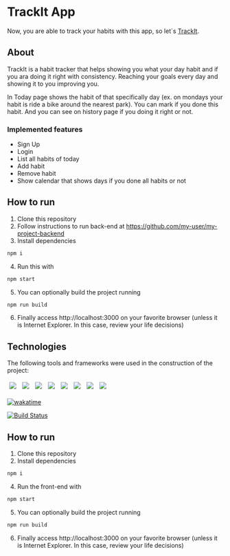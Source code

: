 # TrackIt App

Now, you are able to track your habits with this app, so let`s [TrackIt](https://trackit-vitor-carneiro.vercel.app/).

## About

TrackIt is a habit tracker that helps showing you what your day habit and if you ara doing it right with consistency.
Reaching your goals every day and showing it to you improving you.

In Today page shows the habit of that specifically day (ex. on mondays your habit is ride a bike around the nearest park).
You can mark if you done this habit.
And you can see on history page if you doing it right or not.

### Implemented features

- Sign Up
- Login
- List all habits of today
- Add habit
- Remove habit
- Show calendar that shows days if you done all habits or not

## How to run

1. Clone this repository
2. Follow instructions to run back-end at https://github.com/my-user/my-project-backend
3. Install dependencies
```bash
npm i
```
4. Run this with
```bash
npm start
```
5. You can optionally build the project running
```bash
npm run build
```
6. Finally access http://localhost:3000 on your favorite browser (unless it is Internet Explorer. In this case, review your life decisions)
## Technologies
The following tools and frameworks were used in the construction of the project:<br>
<p>
  <img style='margin: 5px;' src='https://img.shields.io/badge/styled-components%20-%2320232a.svg?&style=for-the-badge&color=b8679e&logo=styled-components&logoColor=%3a3a3a'>
  <img style='margin: 5px;' src='https://img.shields.io/badge/axios%20-%2320232a.svg?&style=for-the-badge&color=informational'>
  <img style='margin: 5px;' src="https://img.shields.io/badge/react-app%20-%2320232a.svg?&style=for-the-badge&color=60ddf9&logo=react&logoColor=%2361DAFB"/>
  <img style='margin: 5px;' src="https://img.shields.io/badge/react_route%20-%2320232a.svg?&style=for-the-badge&logo=react&logoColor=%2361DAFB"/>
  <img style='margin: 5px;' src='https://img.shields.io/badge/react-icons%20-%2320232a.svg?&style=for-the-badge&color=f28dc7&logo=react-icons&logoColor=%2361DAFB'>
  <img style='margin: 5px;' src="https://img.shields.io/badge/react-input%20mask%20-%2320232a.svg?&style=for-the-badge&logo=react"/>
  <img style='margin: 5px;' src="https://img.shields.io/badge/react-text%20mask%20-%2320232a.svg?&style=for-the-badge&logo=react"/>
  <img style='margin: 5px;' src="https://img.shields.io/badge/text-mask%20addons%20-%2320232a.svg?&style=for-the-badge&logo=text-mask"/>
</p>


[![wakatime](https://wakatime.com/badge/user/75b063fd-fc90-4981-92ec-8042466ed674/project/fb53cd2f-b2ff-4ca4-b453-ed5d62586c42.svg)](https://wakatime.com/@vitorcarneiro/projects/rkocqcduyg?start=2022-01-07&end=2022-01-13)

[![Build Status](https://img.shields.io/appveyor/ci/thiagoloureiro/netcore-jwt-integrator-extension/master.svg)](https://ci.appveyor.com/project/thiagoloureiro/netcore-jwt-integrator-extension)
## How to run

1. Clone this repository
2. Install dependencies
```bash
npm i
```
4. Run the front-end with
```bash
npm start
```
5. You can optionally build the project running
```bash
npm run build
```
6. Finally access http://localhost:3000 on your favorite browser (unless it is Internet Explorer. In this case, review your life decisions)